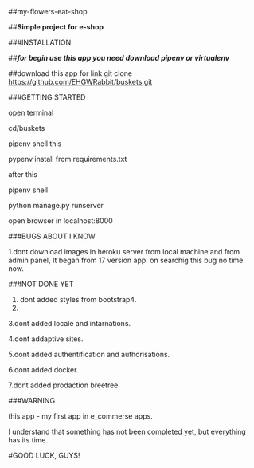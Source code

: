##my-flowers-eat-shop

##**Simple project for e-shop**

###INSTALLATION

##***for begin use this app you need download pipenv or virtualenv***

##download this app for link git clone https://github.com/EHGWRabbit/buskets.git

###GETTING STARTED


open terminal


cd/buskets


pipenv shell this 

pypenv install from requirements.txt 


after this 


pipenv shell


python manage.py runserver


open browser in localhost:8000


###BUGS ABOUT I KNOW

1.dont download images in heroku server from local machine and from admin panel, It began from 17 version app. on searchig this bug no time now.

###NOT DONE YET

1. dont added styles from bootstrap4.
2. 
3.dont added locale and intarnations.

4.dont addaptive sites.

5.dont added authentification and authorisations.

6.dont added docker.

7.dont added prodaction breetree.

###WARNING

this app - my first app in e_commerse apps.

I understand that something has not been completed yet, but everything has its time.

#GOOD LUCK, GUYS!





